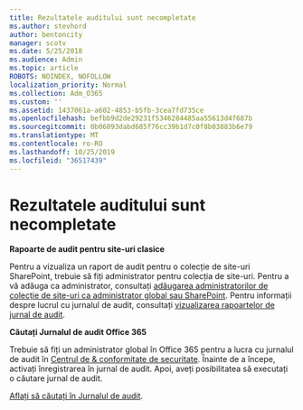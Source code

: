 ```yaml
---
title: Rezultatele auditului sunt necompletate
ms.author: stevhord
author: bentoncity
manager: scotv
ms.date: 5/25/2018
ms.audience: Admin
ms.topic: article
ROBOTS: NOINDEX, NOFOLLOW
localization_priority: Normal
ms.collection: Adm_O365
ms.custom: ''
ms.assetid: 1437061a-a602-4853-b5fb-3cea7fd735ce
ms.openlocfilehash: befbb9d2de29231f5346284485aa55613d4f687b
ms.sourcegitcommit: 0b06093dabd685f76cc39b1d7c0f8b03883b6e79
ms.translationtype: MT
ms.contentlocale: ro-RO
ms.lasthandoff: 10/25/2019
ms.locfileid: "36517439"
---
```

# <a name="auditing-results-are-blank"></a>Rezultatele auditului sunt necompletate

 **Rapoarte de audit pentru site-uri clasice**
  
Pentru a vizualiza un raport de audit pentru o colecție de site-uri SharePoint, trebuie să fiți administrator pentru colecția de site-uri. Pentru a vă adăuga ca administrator, consultați [adăugarea administratorilor de colecție de site-uri ca administrator global sau SharePoint](https://go.microsoft.com/fwlink/?linkid=869390). Pentru informații despre lucrul cu jurnalul de audit, consultați [vizualizarea rapoartelor de jurnal de audit](https://go.microsoft.com/fwlink/?linkid=395237). 
  
 **Căutați Jurnalul de audit Office 365**
  
Trebuie să fiți un administrator global în Office 365 pentru a lucra cu jurnalul de audit în [Centrul de &amp; conformitate de securitate](https://protection.office.com). Înainte de a începe, activați înregistrarea în jurnal de audit. Apoi, aveți posibilitatea să executați o căutare jurnal de audit. 
  
[Aflați să căutați în Jurnalul de audit](https://go.microsoft.com/fwlink/?linkid=708432).
  

